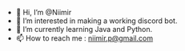 - 👋 Hi, I’m @Niimir
- 👀 I’m interested in making a working discord bot.
- 🌱 I’m currently learning Java and Python.
- 📫 How to reach me : niimir.p@gmail.com

<!---
Niimir/Niimir is a ✨ special ✨ repository because its `README.md` (this file) appears on your GitHub profile.
You can click the Preview link to take a look at your changes.
--->
